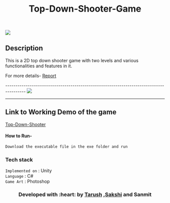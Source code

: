 </p>
<h1 align = 'center'>Top-Down-Shooter-Game</h1>
<br>

[![](https://img.shields.io/badge/Made_with-Unity-blue?style=for-the-badge&logo=unity)](https://unity.com/ "Unity")

</p>

## Description ##
<p>
This is a 2D top down shooter game with two levels and various functionalities and features in it.
</p>

<p>
For more details-
<a href="https://docs.google.com/document/d/1LdgY1ZZUIRn6PmGC436N0veKylZUyKWu4a_pkZJxp3c/edit?ts=5eb16a73#">
Report 
</a>
</p>
----------------------------------------------------------------------------------------
<img src="https://github.com/tarush-r/Top-Down-Shooter-Game/blob/master/Photos/gif.gif">

---------------------------------------------------------------------------------------
## Link to Working Demo of the game ##
<a href="https://drive.google.com/file/d/12ygq0Bl6YTbB1GKVLgGqBxvAjmMbXIz7/view">
Top-Down-Shooter
</a>
<br>

#### How to Run- 

```html
Download the executable file in the exe folder and run
```

###             Tech stack
`Implemented on` : Unity  <br>
`Language` : C# <br>
`Game Art` : Photoshop  <br>

<h3 align="center"><b>Developed with :heart: by <a href="https://github.com/tarush-r">Tarush</a> ,<a href="https://github.com/sakship31/">Sakshi</a> and </<a href="https://github.com/sanmitsahu">Sanmit</a></b></h1>


